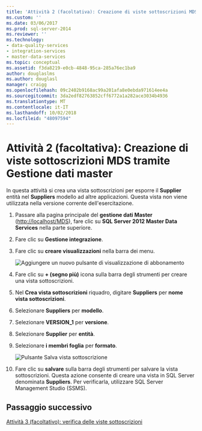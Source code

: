 ```yaml
---
title: 'Attività 2 (facoltativa): Creazione di viste sottoscrizioni MDS tramite Gestione dati Master | Microsoft Docs'
ms.custom: ''
ms.date: 03/06/2017
ms.prod: sql-server-2014
ms.reviewer: ''
ms.technology:
- data-quality-services
- integration-services
- master-data-services
ms.topic: conceptual
ms.assetid: f3da8219-e0cb-4848-95ca-285a76ec1ba9
author: douglaslms
ms.author: douglasl
manager: craigg
ms.openlocfilehash: 09c2402b9168ac99a201afa8e0ebda971614ee4a
ms.sourcegitcommit: 3da2edf82763852cff6772a1a282ace3034b4936
ms.translationtype: MT
ms.contentlocale: it-IT
ms.lasthandoff: 10/02/2018
ms.locfileid: "48097594"
---
```

# <a name="task-2-optional-creating-a-mds-subscription-view-using-master-data-manager"></a>Attività 2 (facoltativa): Creazione di viste sottoscrizioni MDS tramite Gestione dati master
  In questa attività si crea una vista sottoscrizioni per esporre il **Supplier** entità nel **Suppliers** modello ad altre applicazioni. Questa vista non viene utilizzata nella versione corrente dell'esercitazione.  
  
1.  Passare alla pagina principale del **gestione dati Master** ([http://localhost/MDS](http://localhost/MDS)), fare clic su **SQL Server 2012 Master Data Services** nella parte superiore.  
  
2.  Fare clic su **Gestione integrazione**.  
  
3.  Fare clic su **creare visualizzazioni** nella barra dei menu.  
  
     ![Aggiungere un nuovo pulsante di visualizzazione di abbonamento](../../2014/tutorials/media/et-creatingamdssubscriptionviewusingmdm-01.jpg "aggiungere un nuovo pulsante di visualizzazione di sottoscrizione")  
  
4.  Fare clic su **+ (segno più)** icona sulla barra degli strumenti per creare una vista sottoscrizioni.  
  
5.  Nel **Crea vista sottoscrizioni** riquadro, digitare **Suppliers** per **nome vista sottoscrizioni**.  
  
6.  Selezionare **Suppliers** per **modello**.  
  
7.  Selezionare **VERSION_1** per **versione**.  
  
8.  Selezionare **Supplier** per **entità**.  
  
9. Selezionare **i membri foglia** per **formato**.  
  
     ![Pulsante Salva vista sottoscrizione](../../2014/tutorials/media/et-creatingamdssubscriptionviewusingmdm-02.jpg "pulsante Salva vista sottoscrizione")  
  
10. Fare clic su **salvare** sulla barra degli strumenti per salvare la vista sottoscrizioni. Questa azione consente di creare una vista in SQL Server denominata **Suppliers**. Per verificarla, utilizzare SQL Server Management Studio (SSMS).  
  
## <a name="next-step"></a>Passaggio successivo  
 [Attività 3 &#40;facoltativo&#41;: verifica delle viste sottoscrizioni](task-3-optional-reviewing-the-subscription-views.md)  
  
  
